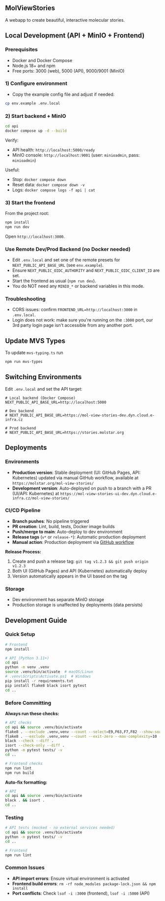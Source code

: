 ## MolViewStories

A webapp to create beautiful, interactive molecular stories.

## Local Development (API + MinIO + Frontend)

### Prerequisites
- Docker and Docker Compose
- Node.js 18+ and npm
- Free ports: 3000 (web), 5000 (API), 9000/9001 (MinIO)

### 1) Configure environment
- Copy the example config file and adjust if needed:
```bash
cp env.example .env.local
```

### 2) Start backend + MinIO
```bash
cd api
docker compose up -d --build
```
Verify:
- API health: `http://localhost:5000/ready`
- MinIO console: `http://localhost:9001` (user: `minioadmin`, pass: `minioadmin`)

Useful:
- Stop: `docker compose down`
- Reset data: `docker compose down -v`
- Logs: `docker compose logs -f api | cat`

### 3) Start the frontend
From the project root:
```bash
npm install
npm run dev
```
Open `http://localhost:3000`.

### Use Remote Dev/Prod Backend (no Docker needed)
- Edit `.env.local` and set one of the remote presets for `NEXT_PUBLIC_API_BASE_URL` (see `env.example`).
- Ensure `NEXT_PUBLIC_OIDC_AUTHORITY` and `NEXT_PUBLIC_OIDC_CLIENT_ID` are set.
- Start the frontend as usual (`npm run dev`).
- You do NOT need any `MINIO_*` or backend variables in this mode.

### Troubleshooting
- CORS issues: confirm `FRONTEND_URL=http://localhost:3000` in `.env.local`.
- Login does not work: make sure you're running on the `:3000` port, our 3rd party login page isn't accessible from any another port.


## Update MVS Types

To update `mvs-typing.ts` run

```bash
npm run mvs-types
```

## Switching Environments

Edit `.env.local` and set the API target:

```env
# Local backend (Docker Compose)
NEXT_PUBLIC_API_BASE_URL=http://localhost:5000

# Dev backend
# NEXT_PUBLIC_API_BASE_URL=https://mol-view-stories-dev.dyn.cloud.e-infra.cz

# Prod backend
# NEXT_PUBLIC_API_BASE_URL=https://stories.molstar.org
```

## Deployments

### Environments

- **Production version**: Stable deployment (UI: GitHub Pages, API: Kubernetes) updated via manual GitHub workflow, available at `https://molstar.org/mol-view-stories/`
- **Development version**: Auto-deployed on push to a branch with a PR (UI/API: Kubernetes) at `https://mol-view-stories-ui-dev.dyn.cloud.e-infra.cz/mol-view-stories/`

### CI/CD Pipeline

- **Branch pushes**: No pipeline triggered
- **PR creation**: Lint, build, tests, Docker image builds
- **Push/merge to main**: Auto-deploy to dev environment
- **Release tags** (`v*` or `release-*`): Automatic production deployment
- **Manual action**: Production deployment via [GitHub workflow](https://github.com/molstar/mol-view-stories/actions/workflows/production.yml)

**Release Process:**
1. Create and push a release tag: `git tag v1.2.3 && git push origin v1.2.3`
2. Both UI (GitHub Pages) and API (Kubernetes) automatically deploy
3. Version automatically appears in the UI based on the tag

### Storage

- Dev environment has separate MinIO storage
- Production storage is unaffected by deployments (data persists)

## Development Guide

### Quick Setup

```bash
# Frontend
npm install

# API (Python 3.11+)
cd api
python -m venv .venv
source .venv/bin/activate  # macOS/Linux
# .venv\Scripts\Activate.ps1  # Windows
pip install -r requirements.txt
pip install flake8 black isort pytest
cd ..
```

### Before Committing

**Always run these checks:**

```bash
# API checks
cd api && source .venv/bin/activate
flake8 . --exclude .venv,venv --count --select=E9,F63,F7,F82 --show-source --statistics
flake8 . --exclude .venv,venv --count --exit-zero --max-complexity=10 --max-line-length=127 --statistics
black --check --diff .
isort --check-only --diff .
python -m pytest tests/ -v
cd ..

# Frontend checks
npm run lint
npm run build
```

**Auto-fix formatting:**
```bash
# API
cd api && source .venv/bin/activate
black . && isort .
cd ..
```

### Testing

```bash
# API tests (mocked - no external services needed)
cd api && source .venv/bin/activate
python -m pytest tests/ -v
cd ..

# Frontend
npm run lint
```

### Common Issues

- **API import errors**: Ensure virtual environment is activated
- **Frontend build errors**: `rm -rf node_modules package-lock.json && npm install`
- **Port conflicts**: Check `lsof -i :3000` (frontend), `lsof -i :5000` (API)
